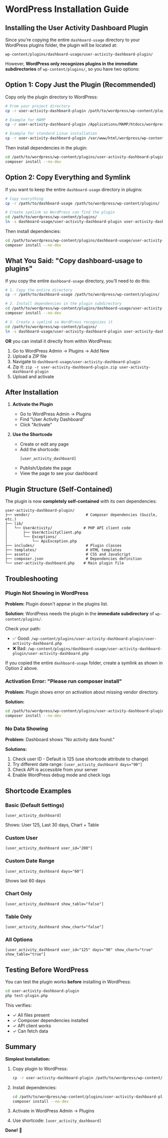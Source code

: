 # WordPress Installation Guide

## Installing the User Activity Dashboard Plugin

Since you're copying the entire `dashboard-usage` directory to your WordPress plugins folder, the plugin will be located at:

```
wp-content/plugins/dashboard-usage/user-activity-dashboard-plugin/
```

However, **WordPress only recognizes plugins in the immediate subdirectories** of `wp-content/plugins/`, so you have two options:

## Option 1: Copy Just the Plugin (Recommended)

Copy only the plugin directory to WordPress:

```bash
# From your project directory
cp -r user-activity-dashboard-plugin /path/to/wordpress/wp-content/plugins/

# Example for MAMP
cp -r user-activity-dashboard-plugin /Applications/MAMP/htdocs/wordpress/wp-content/plugins/

# Example for standard Linux installation
cp -r user-activity-dashboard-plugin /var/www/html/wordpress/wp-content/plugins/
```

Then install dependencies in the plugin:

```bash
cd /path/to/wordpress/wp-content/plugins/user-activity-dashboard-plugin
composer install --no-dev
```

## Option 2: Copy Everything and Symlink

If you want to keep the entire `dashboard-usage` directory in plugins:

```bash
# Copy everything
cp -r /path/to/dashboard-usage /path/to/wordpress/wp-content/plugins/

# Create symlink so WordPress can find the plugin
cd /path/to/wordpress/wp-content/plugins/
ln -s dashboard-usage/user-activity-dashboard-plugin user-activity-dashboard-plugin
```

Then install dependencies:

```bash
cd /path/to/wordpress/wp-content/plugins/dashboard-usage/user-activity-dashboard-plugin
composer install --no-dev
```

## What You Said: "Copy dashboard-usage to plugins"

If you copy the entire `dashboard-usage` directory, you'll need to do this:

```bash
# 1. Copy the entire directory
cp -r /path/to/dashboard-usage /path/to/wordpress/wp-content/plugins/

# 2. Install dependencies in the plugin subdirectory
cd /path/to/wordpress/wp-content/plugins/dashboard-usage/user-activity-dashboard-plugin
composer install --no-dev

# 3. Create a symlink so WordPress recognizes it
cd /path/to/wordpress/wp-content/plugins/
ln -s dashboard-usage/user-activity-dashboard-plugin user-activity-dashboard-plugin
```

**OR** you can install it directly from within WordPress:

1. Go to WordPress Admin → Plugins → Add New
2. Upload a ZIP file
3. Navigate to `dashboard-usage/user-activity-dashboard-plugin`
4. Zip it: `zip -r user-activity-dashboard-plugin.zip user-activity-dashboard-plugin`
5. Upload and activate

## After Installation

1. **Activate the Plugin**
   - Go to WordPress Admin → Plugins
   - Find "User Activity Dashboard"
   - Click "Activate"

2. **Use the Shortcode**
   - Create or edit any page
   - Add the shortcode:
     ```
     [user_activity_dashboard]
     ```
   - Publish/Update the page
   - View the page to see your dashboard

## Plugin Structure (Self-Contained)

The plugin is now **completely self-contained** with its own dependencies:

```
user-activity-dashboard-plugin/
├── vendor/                         # Composer dependencies (Guzzle, etc.)
├── lib/
│   └── UserActivity/              # PHP API client code
│       ├── UserActivityClient.php
│       └── Exceptions/
│           └── ApiException.php
├── includes/                       # Plugin classes
├── templates/                      # HTML templates
├── assets/                         # CSS and JavaScript
├── composer.json                   # Dependencies definition
└── user-activity-dashboard.php    # Main plugin file
```

## Troubleshooting

### Plugin Not Showing in WordPress

**Problem:** Plugin doesn't appear in the plugins list.

**Solution:** WordPress needs the plugin in the **immediate subdirectory** of `wp-content/plugins/`.

Check your path:
- ✅ Good: `/wp-content/plugins/user-activity-dashboard-plugin/user-activity-dashboard.php`
- ❌ Bad: `/wp-content/plugins/dashboard-usage/user-activity-dashboard-plugin/user-activity-dashboard.php`

If you copied the entire `dashboard-usage` folder, create a symlink as shown in Option 2 above.

### Activation Error: "Please run composer install"

**Problem:** Plugin shows error on activation about missing vendor directory.

**Solution:**
```bash
cd /path/to/wordpress/wp-content/plugins/user-activity-dashboard-plugin
composer install --no-dev
```

### No Data Showing

**Problem:** Dashboard shows "No activity data found."

**Solutions:**
1. Check user ID - Default is 125 (use shortcode attribute to change)
2. Try different date range: `[user_activity_dashboard days="90"]`
3. Check API is accessible from your server
4. Enable WordPress debug mode and check logs

## Shortcode Examples

### Basic (Default Settings)
```
[user_activity_dashboard]
```
Shows: User 125, Last 30 days, Chart + Table

### Custom User
```
[user_activity_dashboard user_id="200"]
```

### Custom Date Range
```
[user_activity_dashboard days="60"]
```
Shows last 60 days

### Chart Only
```
[user_activity_dashboard show_table="false"]
```

### Table Only
```
[user_activity_dashboard show_chart="false"]
```

### All Options
```
[user_activity_dashboard user_id="125" days="90" show_chart="true" show_table="true"]
```

## Testing Before WordPress

You can test the plugin works **before** installing in WordPress:

```bash
cd user-activity-dashboard-plugin
php test-plugin.php
```

This verifies:
- ✓ All files present
- ✓ Composer dependencies installed
- ✓ API client works
- ✓ Can fetch data

## Summary

**Simplest Installation:**

1. Copy plugin to WordPress:
   ```bash
   cp -r user-activity-dashboard-plugin /path/to/wordpress/wp-content/plugins/
   ```

2. Install dependencies:
   ```bash
   cd /path/to/wordpress/wp-content/plugins/user-activity-dashboard-plugin
   composer install --no-dev
   ```

3. Activate in WordPress Admin → Plugins

4. Use shortcode: `[user_activity_dashboard]`

**Done!** 🎉
